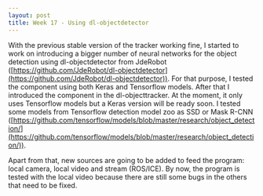 ```yaml
---
layout: post
title: Week 17 - Using dl-objectdetector
---
```


With the previous stable version of the tracker working fine, I started to work on introducing a bigger number of neural networks for the object detection using dl-objectdetector from JdeRobot ([https://github.com/JdeRobot/dl-objectdetector](https://github.com/JdeRobot/dl-objectdetector)). For that purpose, I tested the component using both Keras and Tensorflow models. After that I introduced the component in the dl-objecttracker. At the moment, it only uses Tensorflow models but a Keras version will be ready soon. I tested some models from Tensorflow detection model zoo as SSD or Mask R-CNN ([https://github.com/tensorflow/models/blob/master/research/object_detection/](https://github.com/tensorflow/models/blob/master/research/object_detection/)).

Apart from that, new sources are going to be added to feed the program: local camera, local video and stream (ROS/ICE). By now, the program is tested with the local video because there are still some bugs in the others that need to be fixed. 

